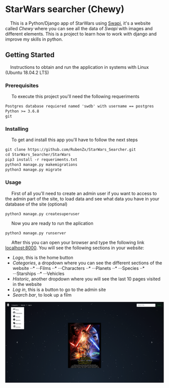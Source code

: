 # StarWars searcher (Chewy)
&nbsp;&nbsp;&nbsp;&nbsp;This is a Python/Django app of StarWars using [Swapi](https://swapi.co/api/), it's a website called *Chewy* where you can see all the data of *Swapi* with images and different elements. This is a project to learn how to work with django and improve my skills in python.


## Getting Started
&nbsp;&nbsp;&nbsp;&nbsp;Instructions to obtain and run the application in systems with Linux (Ubuntu 18.04.2 LTS)

### Prerequisites
&nbsp;&nbsp;&nbsp;&nbsp; To execute this project you'll need the following requeriments
```
Postgres database requiered named 'swdb' with username == postgres
Python >= 3.6.8
git 
```
### Installing
&nbsp;&nbsp;&nbsp;&nbsp; To get and install this app you'll have to follow the next steps
```
git clone https://github.com/RubenZx/StarWars_Searcher.git
cd StarWars_Searcher/StarWars
pip3 install -r requeriments.txt
python3 manage.py makemigrations
python3 manage.py migrate
```
### Usage
&nbsp;&nbsp;&nbsp;&nbsp; First of all you'll need to create an admin user if you want to access to the admin part of the site, to load data and see what data you have in your database of the site (optional)
```
python3 manage.py createsuperuser
```
&nbsp;&nbsp;&nbsp;&nbsp; Now you are ready to run the aplication
```
python3 manage.py runserver
```
&nbsp;&nbsp;&nbsp;&nbsp; After this you can open your browser and type the following link [localhost:8000](http://localhost:8000/). You will see the following sections in your *website*:
* *Logo*, this is the home button
* *Categories*, a dropdown where you can see the different sections of the website
··* ···Films
··* ···Characters 
··* ···Planets
⋅·* ···Species
··* ···Starships
··* ···Vehicles
* *Historic*, another dropdown where you will see the last 10 pages visited in the website
* *Log in*, this is a button to go to the admin site
* *Search bar*, to look up a film

![Main page](.github/image.png)


